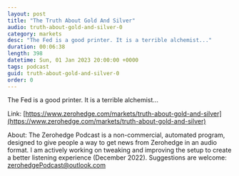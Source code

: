 ```yaml
---
layout: post
title: "The Truth About Gold And Silver"
audio: truth-about-gold-and-silver-0
category: markets
desc: "The Fed is a good printer. It is a terrible alchemist..."
duration: 00:06:38
length: 398
datetime: Sun, 01 Jan 2023 20:00:00 +0000
tags: podcast
guid: truth-about-gold-and-silver-0
order: 0
---
```

The Fed is a good printer. It is a terrible alchemist...

Link: [https://www.zerohedge.com/markets/truth-about-gold-and-silver](https://www.zerohedge.com/markets/truth-about-gold-and-silver)

About: The Zerohedge Podcast is a non-commercial, automated program, designed to give people a way to get news from Zerohedge in an audio format.  I am actively working on tweaking and improving the setup to create a better listening experience (December 2022).  Suggestions are welcome: [zerohedgePodcast@outlook.com](mailto:zerohedgePodcast@outlook.com)
